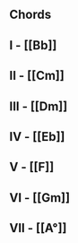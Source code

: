 ## Chords
## I - [[Bb]]
## II - [[Cm]]
## III - [[Dm]]
## IV - [[Eb]]
## V - [[F]]
## VI - [[Gm]]
## VII - [[A°]]